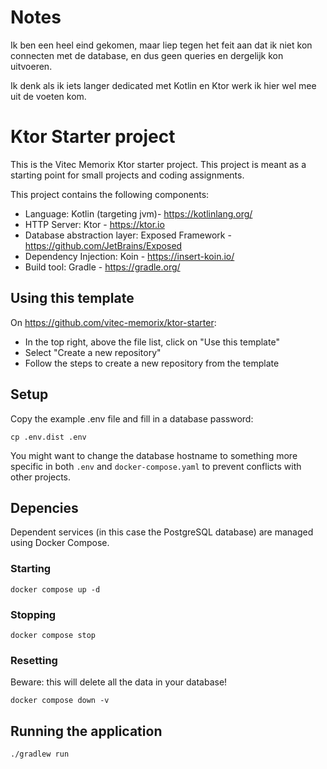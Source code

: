 # Notes
Ik ben een heel eind gekomen, maar liep tegen het feit aan dat ik niet kon connecten met de database, en dus geen queries en dergelijk kon uitvoeren.

Ik denk als ik iets langer dedicated met Kotlin en Ktor werk ik hier wel mee uit de voeten kom.

# Ktor Starter project

This is the Vitec Memorix Ktor starter project. This project is meant as a starting point for small projects and coding assignments.

This project contains the following components:

- Language: Kotlin (targeting jvm)- https://kotlinlang.org/
- HTTP Server: Ktor - https://ktor.io
- Database abstraction layer: Exposed Framework - https://github.com/JetBrains/Exposed
- Dependency Injection: Koin - https://insert-koin.io/
- Build tool: Gradle - https://gradle.org/

## Using this template

On https://github.com/vitec-memorix/ktor-starter:
- In the top right, above the file list, click on "Use this template"
- Select "Create a new repository"
- Follow the steps to create a new repository from the template

## Setup

Copy the example .env file and fill in a database password:
```shell
cp .env.dist .env
```
You might want to change the database hostname to something more specific in both ```.env``` and ```docker-compose.yaml``` to prevent conflicts with other projects.

## Depencies

Dependent services (in this case the PostgreSQL database) are managed using Docker Compose.

### Starting
```shell
docker compose up -d
```

### Stopping
```shell
docker compose stop
```

### Resetting
Beware: this will delete all the data in your database!
```shell
docker compose down -v
```

## Running the application
```shell
./gradlew run
```
